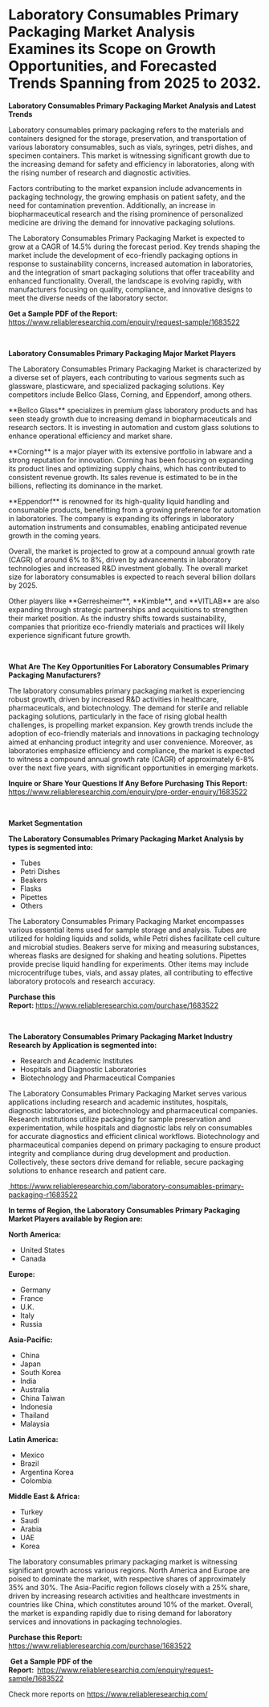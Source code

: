 <p><h1>Laboratory Consumables Primary Packaging Market Analysis Examines its Scope on Growth Opportunities, and Forecasted Trends Spanning from 2025 to 2032.</h1></p><p><strong>Laboratory Consumables Primary Packaging Market Analysis and Latest Trends</strong></p>
<p><p>Laboratory consumables primary packaging refers to the materials and containers designed for the storage, preservation, and transportation of various laboratory consumables, such as vials, syringes, petri dishes, and specimen containers. This market is witnessing significant growth due to the increasing demand for safety and efficiency in laboratories, along with the rising number of research and diagnostic activities.</p><p>Factors contributing to the market expansion include advancements in packaging technology, the growing emphasis on patient safety, and the need for contamination prevention. Additionally, an increase in biopharmaceutical research and the rising prominence of personalized medicine are driving the demand for innovative packaging solutions.</p><p>The Laboratory Consumables Primary Packaging Market is expected to grow at a CAGR of 14.5% during the forecast period. Key trends shaping the market include the development of eco-friendly packaging options in response to sustainability concerns, increased automation in laboratories, and the integration of smart packaging solutions that offer traceability and enhanced functionality. Overall, the landscape is evolving rapidly, with manufacturers focusing on quality, compliance, and innovative designs to meet the diverse needs of the laboratory sector.</p></p>
<p><strong>Get a Sample PDF of the Report:&nbsp;</strong> <a href="https://www.reliableresearchiq.com/enquiry/request-sample/1683522?utm_campaign=2739&utm_medium=2&utm_source=Github&utm_content=ia&utm_term=05042025&utm_id=laboratory-consumables-primary-packaging">https://www.reliableresearchiq.com/enquiry/request-sample/1683522</a></p>
<p>&nbsp;</p>
<p><strong>Laboratory Consumables Primary Packaging Major Market Players</strong></p>
<p><p>The Laboratory Consumables Primary Packaging Market is characterized by a diverse set of players, each contributing to various segments such as glassware, plasticware, and specialized packaging solutions. Key competitors include Bellco Glass, Corning, and Eppendorf, among others.</p><p>**Bellco Glass** specializes in premium glass laboratory products and has seen steady growth due to increasing demand in biopharmaceuticals and research sectors. It is investing in automation and custom glass solutions to enhance operational efficiency and market share.</p><p>**Corning** is a major player with its extensive portfolio in labware and a strong reputation for innovation. Corning has been focusing on expanding its product lines and optimizing supply chains, which has contributed to consistent revenue growth. Its sales revenue is estimated to be in the billions, reflecting its dominance in the market.</p><p>**Eppendorf** is renowned for its high-quality liquid handling and consumable products, benefitting from a growing preference for automation in laboratories. The company is expanding its offerings in laboratory automation instruments and consumables, enabling anticipated revenue growth in the coming years.</p><p>Overall, the market is projected to grow at a compound annual growth rate (CAGR) of around 6% to 8%, driven by advancements in laboratory technologies and increased R&D investment globally. The overall market size for laboratory consumables is expected to reach several billion dollars by 2025.</p><p>Other players like **Gerresheimer**, **Kimble**, and **VITLAB** are also expanding through strategic partnerships and acquisitions to strengthen their market position. As the industry shifts towards sustainability, companies that prioritize eco-friendly materials and practices will likely experience significant future growth.</p></p>
<p>&nbsp;</p>
<p><strong>What Are The Key Opportunities For Laboratory Consumables Primary Packaging Manufacturers?</strong></p>
<p><p>The laboratory consumables primary packaging market is experiencing robust growth, driven by increased R&D activities in healthcare, pharmaceuticals, and biotechnology. The demand for sterile and reliable packaging solutions, particularly in the face of rising global health challenges, is propelling market expansion. Key growth trends include the adoption of eco-friendly materials and innovations in packaging technology aimed at enhancing product integrity and user convenience. Moreover, as laboratories emphasize efficiency and compliance, the market is expected to witness a compound annual growth rate (CAGR) of approximately 6-8% over the next five years, with significant opportunities in emerging markets.</p></p>
<p><strong>Inquire or Share Your Questions If Any Before Purchasing This Report:</strong> <a href="https://www.reliableresearchiq.com/enquiry/pre-order-enquiry/1683522?utm_campaign=2739&utm_medium=2&utm_source=Github&utm_content=ia&utm_term=05042025&utm_id=laboratory-consumables-primary-packaging">https://www.reliableresearchiq.com/enquiry/pre-order-enquiry/1683522</a></p>
<p>&nbsp;</p>
<p><strong>Market Segmentation</strong></p>
<p><strong>The Laboratory Consumables Primary Packaging Market Analysis by types is segmented into:</strong></p>
<p><ul><li>Tubes</li><li>Petri Dishes</li><li>Beakers</li><li>Flasks</li><li>Pipettes</li><li>Others</li></ul></p>
<p><p>The Laboratory Consumables Primary Packaging Market encompasses various essential items used for sample storage and analysis. Tubes are utilized for holding liquids and solids, while Petri dishes facilitate cell culture and microbial studies. Beakers serve for mixing and measuring substances, whereas flasks are designed for shaking and heating solutions. Pipettes provide precise liquid handling for experiments. Other items may include microcentrifuge tubes, vials, and assay plates, all contributing to effective laboratory protocols and research accuracy.</p></p>
<p><strong>Purchase this Report:&nbsp;</strong><a href="https://www.reliableresearchiq.com/purchase/1683522?utm_campaign=2739&utm_medium=2&utm_source=Github&utm_content=ia&utm_term=05042025&utm_id=laboratory-consumables-primary-packaging">https://www.reliableresearchiq.com/purchase/1683522</a></p>
<p>&nbsp;</p>
<p><strong>The Laboratory Consumables Primary Packaging Market Industry Research by Application is segmented into:</strong></p>
<p><ul><li>Research and Academic Institutes</li><li>Hospitals and Diagnostic Laboratories</li><li>Biotechnology and Pharmaceutical Companies</li></ul></p>
<p><p>The Laboratory Consumables Primary Packaging Market serves various applications including research and academic institutes, hospitals, diagnostic laboratories, and biotechnology and pharmaceutical companies. Research institutions utilize packaging for sample preservation and experimentation, while hospitals and diagnostic labs rely on consumables for accurate diagnostics and efficient clinical workflows. Biotechnology and pharmaceutical companies depend on primary packaging to ensure product integrity and compliance during drug development and production. Collectively, these sectors drive demand for reliable, secure packaging solutions to enhance research and patient care.</p></p>
<p><a href="https://www.reliableresearchiq.com/laboratory-consumables-primary-packaging-r1683522?utm_campaign=2739&utm_medium=2&utm_source=Github&utm_content=ia&utm_term=05042025&utm_id=laboratory-consumables-primary-packaging">&nbsp;https://www.reliableresearchiq.com/laboratory-consumables-primary-packaging-r1683522</a></p>
<p><strong>In terms of Region, the Laboratory Consumables Primary Packaging Market Players available by Region are:</strong></p>
<p>
    <p> <strong> North America: </strong>
        <ul>
            <li>United States</li>
            <li>Canada</li>
        </ul>
        </p> 
    <p> <strong> Europe: </strong>
        <ul>
            <li>Germany</li>
            <li>France</li>
            <li>U.K.</li>
            <li>Italy</li>
            <li>Russia</li>
        </ul>
        </p> 
    <p> <strong> Asia-Pacific: </strong>
        <ul>
            <li>China</li>
            <li>Japan</li>
            <li>South Korea</li>
            <li>India</li>
            <li>Australia</li>
            <li>China Taiwan</li>
            <li>Indonesia</li>
            <li>Thailand</li>
            <li>Malaysia</li>
        </ul>
        </p> 
    <p> <strong> Latin America: </strong>
        <ul>
            <li>Mexico</li>
            <li>Brazil</li>
            <li>Argentina Korea</li>
            <li>Colombia</li>
        </ul>
        </p> 
    <p> <strong> Middle East & Africa: </strong>
        <ul>
            <li>Turkey</li>
            <li>Saudi</li>
            <li>Arabia</li>
            <li>UAE</li>
            <li>Korea</li>
        </ul>
    </p>
    </p>
<p><p>The laboratory consumables primary packaging market is witnessing significant growth across various regions. North America and Europe are poised to dominate the market, with respective shares of approximately 35% and 30%. The Asia-Pacific region follows closely with a 25% share, driven by increasing research activities and healthcare investments in countries like China, which constitutes around 10% of the market. Overall, the market is expanding rapidly due to rising demand for laboratory services and innovations in packaging technologies.</p></p>
<p><strong>Purchase this Report: </strong><a href="https://www.reliableresearchiq.com/purchase/1683522?utm_campaign=2739&utm_medium=2&utm_source=Github&utm_content=ia&utm_term=05042025&utm_id=laboratory-consumables-primary-packaging">https://www.reliableresearchiq.com/purchase/1683522</a></p>
<p>&nbsp;<strong>Get a Sample PDF of the Report:&nbsp;&nbsp;</strong><a href="https://www.reliableresearchiq.com/enquiry/request-sample/1683522?utm_campaign=2739&utm_medium=2&utm_source=Github&utm_content=ia&utm_term=05042025&utm_id=laboratory-consumables-primary-packaging">https://www.reliableresearchiq.com/enquiry/request-sample/1683522</a></p>
<p><strong></strong></p>
<p>Check more reports on <a href="https://www.reliableresearchiq.com/?utm_campaign=2739&utm_medium=2&utm_source=Github&utm_content=ia&utm_term=05042025&utm_id=laboratory-consumables-primary-packaging">https://www.reliableresearchiq.com/</a></p>